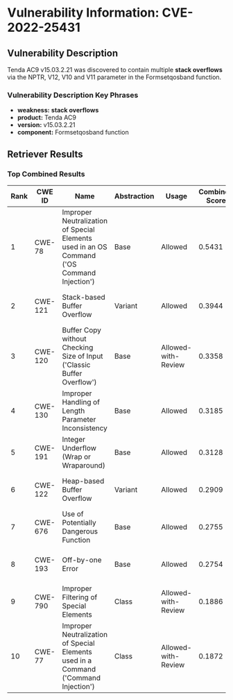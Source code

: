 # Vulnerability Information: CVE-2022-25431

## Vulnerability Description
Tenda AC9 v15.03.2.21 was discovered to contain multiple **stack overflows** via the NPTR, V12, V10 and V11 parameter in the Formsetqosband function.

### Vulnerability Description Key Phrases
- **weakness:** **stack overflows**
- **product:** Tenda AC9
- **version:** v15.03.2.21
- **component:** Formsetqosband function

## Retriever Results

### Top Combined Results

| Rank | CWE ID | Name | Abstraction | Usage | Combined Score | Retrievers | Individual Scores |
|------|--------|------|-------------|-------|---------------|------------|-------------------|
| 1 | CWE-78 | Improper Neutralization of Special Elements used in an OS Command ('OS Command Injection') | Base | Allowed | 0.5431 | dense, sparse, graph | dense: 0.569, sparse: 0.114, graph: 0.540 |
| 2 | CWE-121 | Stack-based Buffer Overflow | Variant | Allowed | 0.3944 | dense, sparse | dense: 0.651, sparse: 0.177 |
| 3 | CWE-120 | Buffer Copy without Checking Size of Input ('Classic Buffer Overflow') | Base | Allowed-with-Review | 0.3358 | sparse, graph | sparse: 0.095, graph: 0.832 |
| 4 | CWE-130 | Improper Handling of Length Parameter Inconsistency | Base | Allowed | 0.3185 | dense, sparse | dense: 0.537, sparse: 0.087 |
| 5 | CWE-191 | Integer Underflow (Wrap or Wraparound) | Base | Allowed | 0.3128 | dense, sparse | dense: 0.534, sparse: 0.079 |
| 6 | CWE-122 | Heap-based Buffer Overflow | Variant | Allowed | 0.2909 | dense, sparse | dense: 0.534, sparse: 0.084 |
| 7 | CWE-676 | Use of Potentially Dangerous Function | Base | Allowed | 0.2755 | sparse, graph | sparse: 0.109, graph: 0.597 |
| 8 | CWE-193 | Off-by-one Error | Base | Allowed | 0.2754 | sparse, graph | sparse: 0.087, graph: 0.631 |
| 9 | CWE-790 | Improper Filtering of Special Elements | Class | Allowed-with-Review | 0.1886 | dense, sparse | dense: 0.546, sparse: 0.084 |
| 10 | CWE-77 | Improper Neutralization of Special Elements used in a Command ('Command Injection') | Class | Allowed-with-Review | 0.1872 | dense, sparse | dense: 0.530, sparse: 0.093 |

